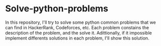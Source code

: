 # Solve-python-problems
In this repository, I'll try to solve some python common problems that we can find in HackerRank, Codeforces, etc. Each problem constains the description of the problem, and the solve it. Adittionally, if it impossible implement differents solutions in each problem, I'll show this solution.
